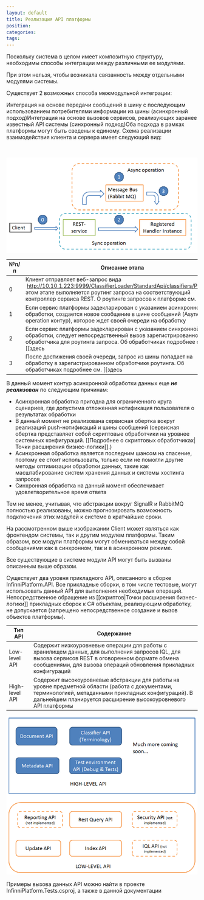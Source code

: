 ```yaml
---
layout: default
title: Реализация API платформы
position: 
categories: 
tags: 
---
```


Поскольку система в целом имеет композитную структуру, необходимы способы интеграции между различными ее модулями.

При этом нельзя, чтобы возникала связанность между отдельными модулями системы.

Существует 2 возможных способа межмодульной интеграции:

Интеграция на основе передачи сообщений в шину с последующим использованием потребителями информации из шины (асинхронный подход)Интеграция на основе вызовов сервисов, реализующих заранее известный API системы (синхронный подход)Оба подхода в рамках платформы могут быть сведены к единому. Схема реализации взаимодействия клиента и сервера имеет следующий вид:

 

![](REST.png)

|№п/п|Описание этапа|
|----|--------------|
|0|Клиент отправляет веб-запрос вида  http://10.10.1.223:9999/ClassifierLoader/StandardApi/classifiers/PublishНа этом этапе выполняется роутинг запроса на соответствующий контроллер сервиса REST. О роутинге запросов к платформе см. здесь|
|1|Если сервис платформы задекларирован с указанием асинхронной обработки, создается новое сообщение в шине сообщений (Async operation контур), которое ждет своей очереди на обработку|
|2|Если сервис платформы задекларирован с указанием синхронной обработки, следует непосредственный вызов зарегистрированного обработчика для роутинга запроса. Об обработчиках подробнее см. [[здесь|Декларативное описание сервисов платформы]]|
|3|После достижения своей очереди, запрос из шины попадает на обработку в зарегистрированном обработчике роутинга. Об обработчиках подробнее см. [[здесь|Декларативное описание сервисов платформы]]|

В данный момент контур асинхронной обработки данных еще ***не реализован*** по следующим причинам:

* Асинхронная обработка пригодна для ограниченного круга сценариев, где допустима отложенная нотификация пользователя о результатах обработки
* В данный момент не реализована сервисная обертка вокруг реализаций push-нотификаций и шины сообщений (сервисная обертка представляет собой скриптовые обработчики на уровнее системных конфигураций. [[Подробнее о скриптовых обработчиках|Точки расширения бизнес-логики]].)
* Асинхронная обработка является последним шансом на спасение, поэтому ее стоит использовать, только если не помогли другие методы оптимизации обработки данных, такие как масштабирование систем хранения данных и системы хостинга запросов
* Синхронная обработка на данный момент обеспечивает удовлетворительное время ответа

Тем не менее, учитывая, что абстракции вокруг SignalR и RabbitMQ полностью реализованы, можно прогнозировать возможность подключения этих модулей к системе в кратчайшие сроки.

На рассмотренном выше изображании Client может являться как фронтендом системы, так и другим модулем платформы. Таким образом, все модули платформы могут обмениваться между собой сообщениями как в синхронном, так и в асинхронном режиме.

Все существующие в системе модули API могут быть вызваны описанным выше образом.

Существует два уровня прикладного API, описанного в сборке InfinniPlatform.API. Все прикладные сборки, в том числе тестовые, могут использовать данный API для выполнения необходимых операций. Непосредственное обращение из [[скриптов|Точки расширения бизнес-логики]] прикладных сборок к C# объектам, реализующим обработку, не допускается (запрещено непосредственное создание и вызов объектов платформы).

|Тип API|Содержание|
|-------|----------|
|Low-level API|Содержит низкоуровневые операции для работы с хранилищем данных, для выполнения запросов IQL, для вызова сервисов REST в оговоренном формате обмена сообщениями, для вызова операций обновления прикладных конфигураций|
|High-level API|Содержит высокоуровневые абстракции для работы на уровне предметной области (работа с документами, терминологией, метаданными прикладных конфигураций). В дальнейшем планируется расширение высокоуровневого API платформы|

![](APIs.png)

Примеры вызова данных API можно найти в проекте InfinniPlatform.Tests.csproj, а также в данной документации

 

